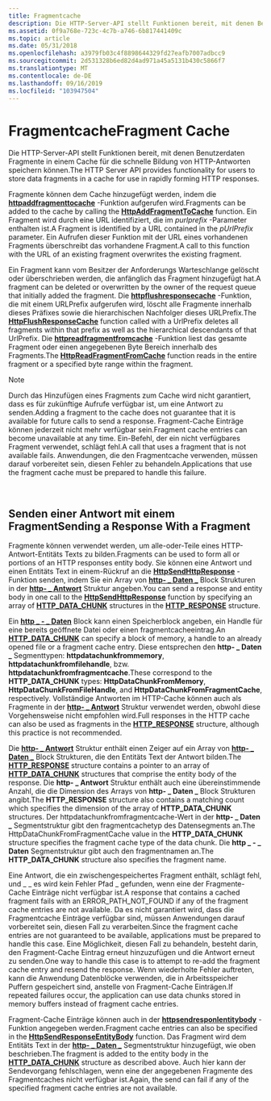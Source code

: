 ```yaml
---
title: Fragmentcache
description: Die HTTP-Server-API stellt Funktionen bereit, mit denen Benutzerdaten Fragmente in einem Cache für die schnelle Bildung von HTTP-Antworten speichern können.
ms.assetid: 0f9a768e-723c-4c7b-a746-6b817441409c
ms.topic: article
ms.date: 05/31/2018
ms.openlocfilehash: a3979fb03c4f8898644329fd27eafb7007adbcc9
ms.sourcegitcommit: 2d531328b6ed82d4ad971a45a5131b430c5866f7
ms.translationtype: MT
ms.contentlocale: de-DE
ms.lasthandoff: 09/16/2019
ms.locfileid: "103947504"
---
```

# <a name="fragment-cache"></a><span data-ttu-id="67546-103">Fragmentcache</span><span class="sxs-lookup"><span data-stu-id="67546-103">Fragment Cache</span></span>

<span data-ttu-id="67546-104">Die HTTP-Server-API stellt Funktionen bereit, mit denen Benutzerdaten Fragmente in einem Cache für die schnelle Bildung von HTTP-Antworten speichern können.</span><span class="sxs-lookup"><span data-stu-id="67546-104">The HTTP Server API provides functionality for users to store data fragments in a cache for use in rapidly forming HTTP responses.</span></span>

<span data-ttu-id="67546-105">Fragmente können dem Cache hinzugefügt werden, indem die [**httpaddfragmenttocache**](/windows/desktop/api/Http/nf-http-httpaddfragmenttocache) -Funktion aufgerufen wird.</span><span class="sxs-lookup"><span data-stu-id="67546-105">Fragments can be added to the cache by calling the [**HttpAddFragmentToCache**](/windows/desktop/api/Http/nf-http-httpaddfragmenttocache) function.</span></span> <span data-ttu-id="67546-106">Ein Fragment wird durch eine URL identifiziert, die im *purlprefix* -Parameter enthalten ist.</span><span class="sxs-lookup"><span data-stu-id="67546-106">A Fragment is identified by a URL contained in the *pUrlPrefix* parameter.</span></span> <span data-ttu-id="67546-107">Ein Aufrufen dieser Funktion mit der URL eines vorhandenen Fragments überschreibt das vorhandene Fragment.</span><span class="sxs-lookup"><span data-stu-id="67546-107">A call to this function with the URL of an existing fragment overwrites the existing fragment.</span></span>

<span data-ttu-id="67546-108">Ein Fragment kann vom Besitzer der Anforderungs Warteschlange gelöscht oder überschrieben werden, die anfänglich das Fragment hinzugefügt hat.</span><span class="sxs-lookup"><span data-stu-id="67546-108">A fragment can be deleted or overwritten by the owner of the request queue that initially added the fragment.</span></span> <span data-ttu-id="67546-109">Die [**httpflushresponsecache**](/windows/desktop/api/Http/nf-http-httpflushresponsecache) -Funktion, die mit einem URLPrefix aufgerufen wird, löscht alle Fragmente innerhalb dieses Präfixes sowie die hierarchischen Nachfolger dieses URLPrefix.</span><span class="sxs-lookup"><span data-stu-id="67546-109">The [**HttpFlushResponseCache**](/windows/desktop/api/Http/nf-http-httpflushresponsecache) function called with a UrlPrefix deletes all fragments within that prefix as well as the hierarchical descendants of that UrlPrefix.</span></span> <span data-ttu-id="67546-110">Die [**httpreadfragmentfromcache**](/windows/desktop/api/Http/nf-http-httpreadfragmentfromcache) -Funktion liest das gesamte Fragment oder einen angegebenen Byte Bereich innerhalb des Fragments.</span><span class="sxs-lookup"><span data-stu-id="67546-110">The [**HttpReadFragmentFromCache**](/windows/desktop/api/Http/nf-http-httpreadfragmentfromcache) function reads in the entire fragment or a specified byte range within the fragment.</span></span>

> [!Note]  
> <span data-ttu-id="67546-111">Durch das Hinzufügen eines Fragments zum Cache wird nicht garantiert, dass es für zukünftige Aufrufe verfügbar ist, um eine Antwort zu senden.</span><span class="sxs-lookup"><span data-stu-id="67546-111">Adding a fragment to the cache does not guarantee that it is available for future calls to send a response.</span></span> <span data-ttu-id="67546-112">Fragment-Cache Einträge können jederzeit nicht mehr verfügbar sein.</span><span class="sxs-lookup"><span data-stu-id="67546-112">Fragment cache entries can become unavailable at any time.</span></span> <span data-ttu-id="67546-113">Ein-Befehl, der ein nicht verfügbares Fragment verwendet, schlägt fehl.</span><span class="sxs-lookup"><span data-stu-id="67546-113">A call that uses a fragment that is not available fails.</span></span> <span data-ttu-id="67546-114">Anwendungen, die den Fragmentcache verwenden, müssen darauf vorbereitet sein, diesen Fehler zu behandeln.</span><span class="sxs-lookup"><span data-stu-id="67546-114">Applications that use the fragment cache must be prepared to handle this failure.</span></span>

 

## <a name="sending-a-response-with-a-fragment"></a><span data-ttu-id="67546-115">Senden einer Antwort mit einem Fragment</span><span class="sxs-lookup"><span data-stu-id="67546-115">Sending a Response With a Fragment</span></span>

<span data-ttu-id="67546-116">Fragmente können verwendet werden, um alle-oder-Teile eines HTTP-Antwort-Entitäts Texts zu bilden.</span><span class="sxs-lookup"><span data-stu-id="67546-116">Fragments can be used to form all or portions of an HTTP responses entity body.</span></span> <span data-ttu-id="67546-117">Sie können eine Antwort und einen Entitäts Text in einem-Rückruf an die [**HttpSendHttpResponse**](/windows/desktop/api/Http/nf-http-httpsendhttpresponse) -Funktion senden, indem Sie ein Array von [**http- \_ Daten \_**](/windows/desktop/api/Http/ns-http-http_data_chunk) Block Strukturen in der [**http- \_ Antwort**](http-response.md) Struktur angeben.</span><span class="sxs-lookup"><span data-stu-id="67546-117">You can send a response and entity body in one call to the [**HttpSendHttpResponse**](/windows/desktop/api/Http/nf-http-httpsendhttpresponse) function by specifying an array of [**HTTP\_DATA\_CHUNK**](/windows/desktop/api/Http/ns-http-http_data_chunk) structures in the [**HTTP\_RESPONSE**](http-response.md) structure.</span></span>

<span data-ttu-id="67546-118">Ein [**http \_ - \_ Daten**](/windows/desktop/api/Http/ns-http-http_data_chunk) Block kann einen Speicherblock angeben, ein Handle für eine bereits geöffnete Datei oder einen fragmentcacheeintrag.</span><span class="sxs-lookup"><span data-stu-id="67546-118">An [**HTTP\_DATA\_CHUNK**](/windows/desktop/api/Http/ns-http-http_data_chunk) can specify a block of memory, a handle to an already opened file or a fragment cache entry.</span></span> <span data-ttu-id="67546-119">Diese entsprechen den **http- \_ Daten \_** Segmenttypen: **httpdatachunkfrommemory**, **httpdatachunkfromfilehandle**, bzw. **httpdatachunkfromfragmentcache**.</span><span class="sxs-lookup"><span data-stu-id="67546-119">These correspond to the **HTTP\_DATA\_CHUNK** types: **HttpDataChunkFromMemory**, **HttpDataChunkFromFileHandle**, and **HttpDataChunkFromFragmentCache**, respectively.</span></span> <span data-ttu-id="67546-120">Vollständige Antworten im HTTP-Cache können auch als Fragmente in der [**http- \_ Antwort**](http-response.md) Struktur verwendet werden, obwohl diese Vorgehensweise nicht empfohlen wird.</span><span class="sxs-lookup"><span data-stu-id="67546-120">Full responses in the HTTP cache can also be used as fragments in the [**HTTP\_RESPONSE**](http-response.md) structure, although this practice is not recommended.</span></span>

<span data-ttu-id="67546-121">Die [**http- \_ Antwort**](http-response.md) Struktur enthält einen Zeiger auf ein Array von [**http- \_ Daten \_**](/windows/desktop/api/Http/ns-http-http_data_chunk) Block Strukturen, die den Entitäts Text der Antwort bilden.</span><span class="sxs-lookup"><span data-stu-id="67546-121">The [**HTTP\_RESPONSE**](http-response.md) structure contains a pointer to an array of [**HTTP\_DATA\_CHUNK**](/windows/desktop/api/Http/ns-http-http_data_chunk) structures that comprise the entity body of the response.</span></span> <span data-ttu-id="67546-122">Die **http- \_ Antwort** Struktur enthält auch eine übereinstimmende Anzahl, die die Dimension des Arrays von **http- \_ Daten \_** Block Strukturen angibt.</span><span class="sxs-lookup"><span data-stu-id="67546-122">The **HTTP\_RESPONSE** structure also contains a matching count which specifies the dimension of the array of **HTTP\_DATA\_CHUNK** structures.</span></span> <span data-ttu-id="67546-123">Der httpdatachunkfromfragmentcache-Wert in der **http- \_ Daten \_** Segmentstruktur gibt den fragmentcachetyp des Datensegments an.</span><span class="sxs-lookup"><span data-stu-id="67546-123">The HttpDataChunkFromFragmentCache value in the **HTTP\_DATA\_CHUNK** structure specifies the fragment cache type of the data chunk.</span></span> <span data-ttu-id="67546-124">Die **http \_ - \_ Daten** Segmentstruktur gibt auch den fragmentnamen an.</span><span class="sxs-lookup"><span data-stu-id="67546-124">The **HTTP\_DATA\_CHUNK** structure also specifies the fragment name.</span></span>

<span data-ttu-id="67546-125">Eine Antwort, die ein zwischengespeichertes Fragment enthält, schlägt fehl, und \_ \_ es wird kein Fehler Pfad \_ gefunden, wenn eine der Fragmente-Cache Einträge nicht verfügbar ist.</span><span class="sxs-lookup"><span data-stu-id="67546-125">A response that contains a cached fragment fails with an ERROR\_PATH\_NOT\_FOUND if any of the fragment cache entries are not available.</span></span> <span data-ttu-id="67546-126">Da es nicht garantiert wird, dass die Fragmentcache Einträge verfügbar sind, müssen Anwendungen darauf vorbereitet sein, diesen Fall zu verarbeiten.</span><span class="sxs-lookup"><span data-stu-id="67546-126">Since the fragment cache entries are not guaranteed to be available, applications must be prepared to handle this case.</span></span> <span data-ttu-id="67546-127">Eine Möglichkeit, diesen Fall zu behandeln, besteht darin, den Fragment-Cache Eintrag erneut hinzuzufügen und die Antwort erneut zu senden.</span><span class="sxs-lookup"><span data-stu-id="67546-127">One way to handle this case is to attempt to re-add the fragment cache entry and resend the response.</span></span> <span data-ttu-id="67546-128">Wenn wiederholte Fehler auftreten, kann die Anwendung Datenblöcke verwenden, die in Arbeitsspeicher Puffern gespeichert sind, anstelle von Fragment-Cache Einträgen.</span><span class="sxs-lookup"><span data-stu-id="67546-128">If repeated failures occur, the application can use data chunks stored in memory buffers instead of fragment cache entries.</span></span>

<span data-ttu-id="67546-129">Fragment-Cache Einträge können auch in der [**httpsendresponlentitybody**](/windows/desktop/api/Http/nf-http-httpsendresponseentitybody) -Funktion angegeben werden.</span><span class="sxs-lookup"><span data-stu-id="67546-129">Fragment cache entries can also be specified in the [**HttpSendResponseEntityBody**](/windows/desktop/api/Http/nf-http-httpsendresponseentitybody) function.</span></span> <span data-ttu-id="67546-130">Das Fragment wird dem Entitäts Text in der [**http- \_ Daten \_**](/windows/desktop/api/Http/ns-http-http_data_chunk) Segmentstruktur hinzugefügt, wie oben beschrieben.</span><span class="sxs-lookup"><span data-stu-id="67546-130">The fragment is added to the entity body in the [**HTTP\_DATA\_CHUNK**](/windows/desktop/api/Http/ns-http-http_data_chunk) structure as described above.</span></span> <span data-ttu-id="67546-131">Auch hier kann der Sendevorgang fehlschlagen, wenn eine der angegebenen Fragmente des Fragmentcaches nicht verfügbar ist.</span><span class="sxs-lookup"><span data-stu-id="67546-131">Again, the send can fail if any of the specified fragment cache entries are not available.</span></span>

 

 




